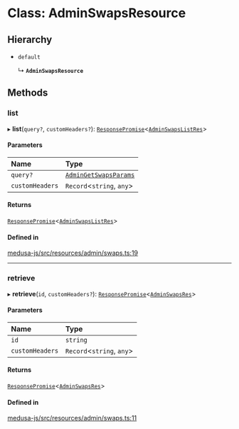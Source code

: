# Class: AdminSwapsResource

## Hierarchy

- `default`

  ↳ **`AdminSwapsResource`**

## Methods

### list

▸ **list**(`query?`, `customHeaders?`): [`ResponsePromise`](../modules/internal.md#responsepromise)<[`AdminSwapsListRes`](../modules/internal-26.md#adminswapslistres)\>

#### Parameters

| Name | Type |
| :------ | :------ |
| `query?` | [`AdminGetSwapsParams`](internal-26.AdminGetSwapsParams.md) |
| `customHeaders` | `Record`<`string`, `any`\> |

#### Returns

[`ResponsePromise`](../modules/internal.md#responsepromise)<[`AdminSwapsListRes`](../modules/internal-26.md#adminswapslistres)\>

#### Defined in

[medusa-js/src/resources/admin/swaps.ts:19](https://github.com/pKorsholm/medusa/blob/829d87b84/packages/medusa-js/src/resources/admin/swaps.ts#L19)

___

### retrieve

▸ **retrieve**(`id`, `customHeaders?`): [`ResponsePromise`](../modules/internal.md#responsepromise)<[`AdminSwapsRes`](../modules/internal-26.md#adminswapsres)\>

#### Parameters

| Name | Type |
| :------ | :------ |
| `id` | `string` |
| `customHeaders` | `Record`<`string`, `any`\> |

#### Returns

[`ResponsePromise`](../modules/internal.md#responsepromise)<[`AdminSwapsRes`](../modules/internal-26.md#adminswapsres)\>

#### Defined in

[medusa-js/src/resources/admin/swaps.ts:11](https://github.com/pKorsholm/medusa/blob/829d87b84/packages/medusa-js/src/resources/admin/swaps.ts#L11)
